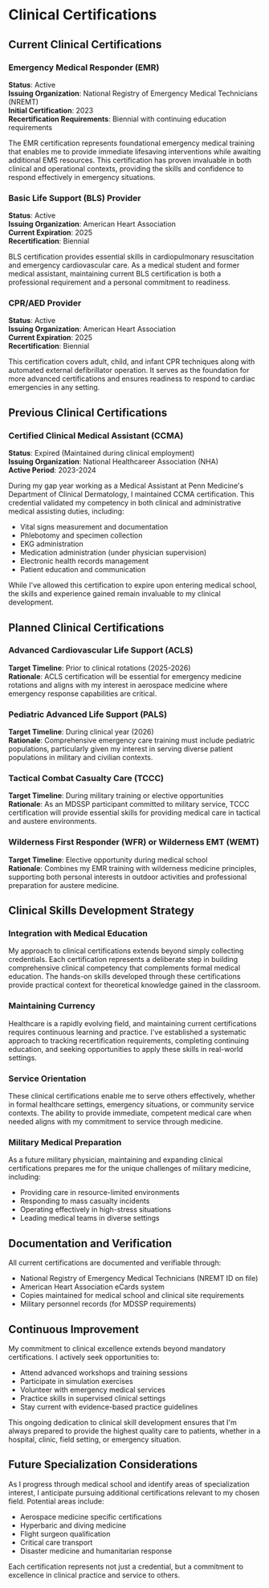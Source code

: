 # Clinical Certifications

## Current Clinical Certifications

### Emergency Medical Responder (EMR)
**Status**: Active  
**Issuing Organization**: National Registry of Emergency Medical Technicians (NREMT)  
**Initial Certification**: 2023  
**Recertification Requirements**: Biennial with continuing education requirements

The EMR certification represents foundational emergency medical training that enables me to provide immediate lifesaving interventions while awaiting additional EMS resources. This certification has proven invaluable in both clinical and operational contexts, providing the skills and confidence to respond effectively in emergency situations.

### Basic Life Support (BLS) Provider
**Status**: Active  
**Issuing Organization**: American Heart Association  
**Current Expiration**: 2025  
**Recertification**: Biennial

BLS certification provides essential skills in cardiopulmonary resuscitation and emergency cardiovascular care. As a medical student and former medical assistant, maintaining current BLS certification is both a professional requirement and a personal commitment to readiness.

### CPR/AED Provider
**Status**: Active  
**Issuing Organization**: American Heart Association  
**Current Expiration**: 2025  
**Recertification**: Biennial

This certification covers adult, child, and infant CPR techniques along with automated external defibrillator operation. It serves as the foundation for more advanced certifications and ensures readiness to respond to cardiac emergencies in any setting.

## Previous Clinical Certifications

### Certified Clinical Medical Assistant (CCMA)
**Status**: Expired (Maintained during clinical employment)  
**Issuing Organization**: National Healthcareer Association (NHA)  
**Active Period**: 2023-2024

During my gap year working as a Medical Assistant at Penn Medicine's Department of Clinical Dermatology, I maintained CCMA certification. This credential validated my competency in both clinical and administrative medical assisting duties, including:
- Vital signs measurement and documentation
- Phlebotomy and specimen collection
- EKG administration
- Medication administration (under physician supervision)
- Electronic health records management
- Patient education and communication

While I've allowed this certification to expire upon entering medical school, the skills and experience gained remain invaluable to my clinical development.

## Planned Clinical Certifications

### Advanced Cardiovascular Life Support (ACLS)
**Target Timeline**: Prior to clinical rotations (2025-2026)  
**Rationale**: ACLS certification will be essential for emergency medicine rotations and aligns with my interest in aerospace medicine where emergency response capabilities are critical.

### Pediatric Advanced Life Support (PALS)
**Target Timeline**: During clinical year (2026)  
**Rationale**: Comprehensive emergency care training must include pediatric populations, particularly given my interest in serving diverse patient populations in military and civilian contexts.

### Tactical Combat Casualty Care (TCCC)
**Target Timeline**: During military training or elective opportunities  
**Rationale**: As an MDSSP participant committed to military service, TCCC certification will provide essential skills for providing medical care in tactical and austere environments.

### Wilderness First Responder (WFR) or Wilderness EMT (WEMT)
**Target Timeline**: Elective opportunity during medical school  
**Rationale**: Combines my EMR training with wilderness medicine principles, supporting both personal interests in outdoor activities and professional preparation for austere medicine.

## Clinical Skills Development Strategy

### Integration with Medical Education
My approach to clinical certifications extends beyond simply collecting credentials. Each certification represents a deliberate step in building comprehensive clinical competency that complements formal medical education. The hands-on skills developed through these certifications provide practical context for theoretical knowledge gained in the classroom.

### Maintaining Currency
Healthcare is a rapidly evolving field, and maintaining current certifications requires continuous learning and practice. I've established a systematic approach to tracking recertification requirements, completing continuing education, and seeking opportunities to apply these skills in real-world settings.

### Service Orientation
These clinical certifications enable me to serve others effectively, whether in formal healthcare settings, emergency situations, or community service contexts. The ability to provide immediate, competent medical care when needed aligns with my commitment to service through medicine.

### Military Medical Preparation
As a future military physician, maintaining and expanding clinical certifications prepares me for the unique challenges of military medicine, including:
- Providing care in resource-limited environments
- Responding to mass casualty incidents
- Operating effectively in high-stress situations
- Leading medical teams in diverse settings

## Documentation and Verification

All current certifications are documented and verifiable through:
- National Registry of Emergency Medical Technicians (NREMT ID on file)
- American Heart Association eCards system
- Copies maintained for medical school and clinical site requirements
- Military personnel records (for MDSSP requirements)

## Continuous Improvement

My commitment to clinical excellence extends beyond mandatory certifications. I actively seek opportunities to:
- Attend advanced workshops and training sessions
- Participate in simulation exercises
- Volunteer with emergency medical services
- Practice skills in supervised clinical settings
- Stay current with evidence-based practice guidelines

This ongoing dedication to clinical skill development ensures that I'm always prepared to provide the highest quality care to patients, whether in a hospital, clinic, field setting, or emergency situation.

## Future Specialization Considerations

As I progress through medical school and identify areas of specialization interest, I anticipate pursuing additional certifications relevant to my chosen field. Potential areas include:
- Aerospace medicine specific certifications
- Hyperbaric and diving medicine
- Flight surgeon qualification
- Critical care transport
- Disaster medicine and humanitarian response

Each certification represents not just a credential, but a commitment to excellence in clinical practice and service to others.